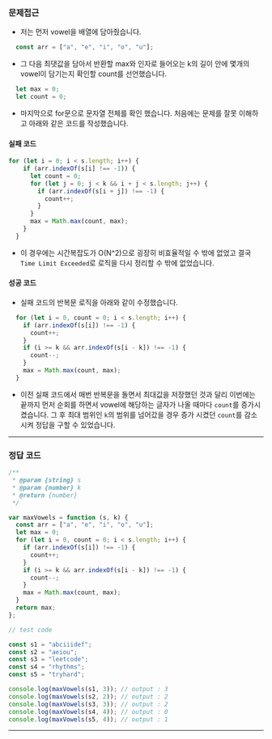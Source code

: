 ### 문제접근
- 저는 먼저 vowel을 배열에 담아줬습니다.
```javascript
  const arr = ["a", "e", "i", "o", "u"];
```
- 그 다음 최댓값을 담아서 반환할 max와 인자로 들어오는 k의 길이 안에 몇개의 vowel이 담기는지 확인할 count를 선언했습니다.
```javascript
  let max = 0;
  let count = 0;
```
- 마지막으로 for문으로 문자열 전체를 확인 했습니다. 처음에는 문제를 잘못 이해하고 아래와 같은 코드를 작성했습니다.
#### 실패 코드
```javascript
for (let i = 0; i < s.length; i++) {
    if (arr.indexOf(s[i] !== -1)) {
      let count = 0;
      for (let j = 0; j < k && i + j < s.length; j++) {
        if (arr.indexOf(s[i + j]) !== -1) {
          count++;
        }
      }
      max = Math.max(count, max);
    }
  }
```
- 이 경우에는 시간복잡도가 O(N^2)으로 굉장히 비효율적일 수 밖에 없었고 결국 ```Time Limit Exceeded```로 로직을 다시 정리할 수 밖에 없었습니다.
#### 성공 코드
- 실패 코드의 반복문 로직을 아래와 같이 수정했습니다.
```javascript
  for (let i = 0, count = 0; i < s.length; i++) {
    if (arr.indexOf(s[i]) !== -1) {
      count++;
    }
    if (i >= k && arr.indexOf(s[i - k]) !== -1) {
      count--;
    }
    max = Math.max(count, max);
  }
```
- 이전 실패 코드에서 매번 반복문을 돌면서 최대값을 저장했던 것과 달리 이번에는 끝까지 먼저 순회를 하면서 vowel에 해당하는 글자가 나올 때마다 ```count```를 증가시켰습니다. 그 후 최대 범위인 ```k```의 범위를 넘어갔을 경우 증가 시켰던 ```count```를 감소시켜 정답을 구할 수 있었습니다.
---
### 정답 코드
```javascript
/**
 * @param {string} s
 * @param {number} k
 * @return {number}
 */

var maxVowels = function (s, k) {
  const arr = ["a", "e", "i", "o", "u"];
  let max = 0;
  for (let i = 0, count = 0; i < s.length; i++) {
    if (arr.indexOf(s[i]) !== -1) {
      count++;
    }
    if (i >= k && arr.indexOf(s[i - k]) !== -1) {
      count--;
    }
    max = Math.max(count, max);
  }
  return max;
};

// test code

const s1 = "abciiidef";
const s2 = "aeiou";
const s3 = "leetcode";
const s4 = "rhythms";
const s5 = "tryhard";

console.log(maxVowels(s1, 3)); // output : 3
console.log(maxVowels(s2, 2)); // output : 2
console.log(maxVowels(s3, 3)); // output : 2
console.log(maxVowels(s4, 4)); // output : 0
console.log(maxVowels(s5, 4)); // output : 1

```
___
